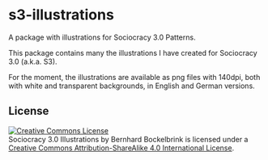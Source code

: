 # s3-illustrations

A package with illustrations for Sociocracy 3.0 Patterns.

This package contains many the illustrations I have created for Sociocracy 3.0 (a.k.a. S3). 

For the moment, the illustrations are available as png files with 140dpi, both with white and transparent backgrounds, in English and German versions.


## License 


<a rel="license" href="http://creativecommons.org/licenses/by-sa/4.0/"><img alt="Creative Commons License" style="border-width:0" src="https://i.creativecommons.org/l/by-sa/4.0/88x31.png" /></a><br /><span xmlns:dct="http://purl.org/dc/terms/" href="http://purl.org/dc/dcmitype/StillImage" property="dct:title" rel="dct:type">Sociocracy 3.0 Illustrations</span> by <span xmlns:cc="http://creativecommons.org/ns#" property="cc:attributionName">Bernhard Bockelbrink</span> is licensed under a <a rel="license" href="http://creativecommons.org/licenses/by-sa/4.0/">Creative Commons Attribution-ShareAlike 4.0 International License</a>.